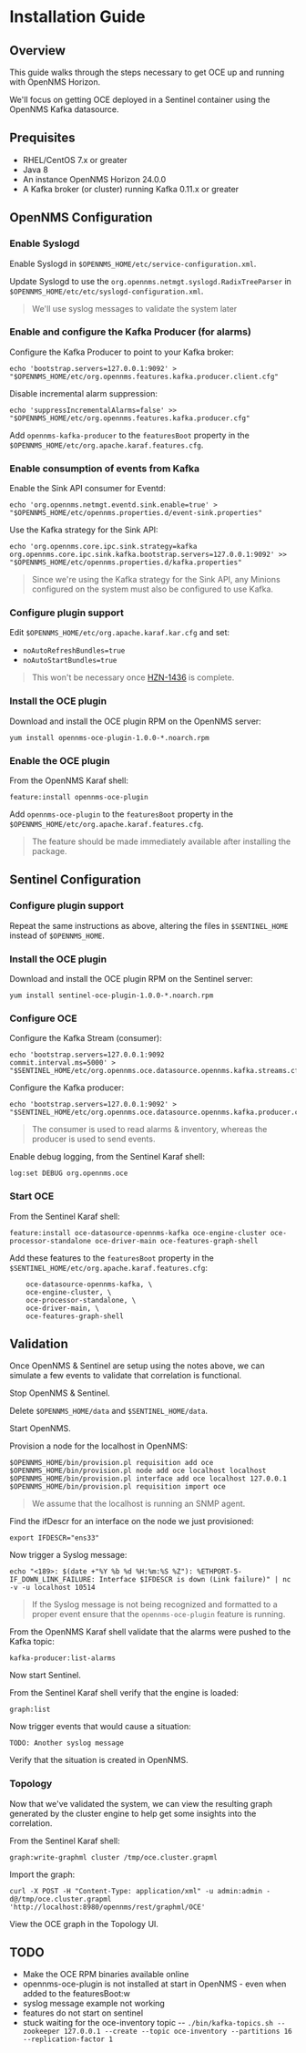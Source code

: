 # Installation Guide

## Overview

This guide walks through the steps necessary to get OCE up and running with OpenNMS Horizon.

We'll focus on getting OCE deployed in a Sentinel container using the OpenNMS Kafka datasource.

## Prequisites

* RHEL/CentOS 7.x or greater
* Java 8
* An instance OpenNMS Horizon 24.0.0
* A Kafka broker (or cluster) running Kafka 0.11.x or greater

## OpenNMS Configuration

### Enable Syslogd

Enable Syslogd in `$OPENNMS_HOME/etc/service-configuration.xml`.

Update Syslogd to use the `org.opennms.netmgt.syslogd.RadixTreeParser` in `$OPENNMS_HOME/etc/etc/syslogd-configuration.xml`.

> We'll use syslog messages to validate the system later

### Enable and configure the Kafka Producer (for alarms)

Configure the Kafka Producer to point to your Kafka broker:
```
echo 'bootstrap.servers=127.0.0.1:9092' > "$OPENNMS_HOME/etc/org.opennms.features.kafka.producer.client.cfg"
```

Disable incremental alarm suppression:
```
echo 'suppressIncrementalAlarms=false' >> "$OPENNMS_HOME/etc/org.opennms.features.kafka.producer.cfg"
```

Add `opennms-kafka-producer` to the `featuresBoot` property in the `$OPENNMS_HOME/etc/org.apache.karaf.features.cfg`.

### Enable consumption of events from Kafka

Enable the Sink API consumer for Eventd:
```
echo 'org.opennms.netmgt.eventd.sink.enable=true' > "$OPENNMS_HOME/etc/opennms.properties.d/event-sink.properties"
```

Use the Kafka strategy for the Sink API:
```
echo 'org.opennms.core.ipc.sink.strategy=kafka
org.opennms.core.ipc.sink.kafka.bootstrap.servers=127.0.0.1:9092' >> "$OPENNMS_HOME/etc/opennms.properties.d/kafka.properties"
```
> Since we're using the Kafka strategy for the Sink API, any Minions configured on the system must also be configured to use Kafka.

### Configure plugin support

Edit `$OPENNMS_HOME/etc/org.apache.karaf.kar.cfg` and set:

* `noAutoRefreshBundles=true`
* `noAutoStartBundles=true`

> This won't be necessary once [HZN-1436](https://issues.opennms.org/browse/HZN-1436) is complete.

### Install the OCE plugin

Download and install the OCE plugin RPM on the OpenNMS server:

```
yum install opennms-oce-plugin-1.0.0-*.noarch.rpm
```

### Enable the OCE plugin

From the OpenNMS Karaf shell:
```
feature:install opennms-oce-plugin
```

Add `opennms-oce-plugin` to the `featuresBoot` property in the `$OPENNMS_HOME/etc/org.apache.karaf.features.cfg`.

> The feature should be made immediately available after installing the package.

## Sentinel Configuration

### Configure plugin support

Repeat the same instructions as above, altering the files in `$SENTINEL_HOME` instead of `$OPENNMS_HOME`.

### Install the OCE plugin

Download and install the OCE plugin RPM on the Sentinel server:
```
yum install sentinel-oce-plugin-1.0.0-*.noarch.rpm
```

### Configure OCE

Configure the Kafka Stream (consumer):
```
echo 'bootstrap.servers=127.0.0.1:9092
commit.interval.ms=5000' > "$SENTINEL_HOME/etc/org.opennms.oce.datasource.opennms.kafka.streams.cfg"
```

Configure the Kafka producer:
```
echo 'bootstrap.servers=127.0.0.1:9092' > "$SENTINEL_HOME/etc/org.opennms.oce.datasource.opennms.kafka.producer.cfg"
```

> The consumer is used to read alarms & inventory, whereas the producer is used to send events. 

Enable debug logging, from the Sentinel Karaf shell:
```
log:set DEBUG org.opennms.oce
```

### Start OCE 

From the Sentinel Karaf shell:
```
feature:install oce-datasource-opennms-kafka oce-engine-cluster oce-processor-standalone oce-driver-main oce-features-graph-shell
```

Add these features to the `featuresBoot` property in the `$SENTINEL_HOME/etc/org.apache.karaf.features.cfg`:
```
    oce-datasource-opennms-kafka, \
    oce-engine-cluster, \
    oce-processor-standalone, \
    oce-driver-main, \
    oce-features-graph-shell
```

## Validation

Once OpenNMS & Sentinel are setup using the notes above, we can simulate a few events to validate that correlation is functional.

Stop OpenNMS & Sentinel.

Delete `$OPENNMS_HOME/data` and `$SENTINEL_HOME/data`.

Start OpenNMS.

Provision a node for the localhost in OpenNMS:
```
$OPENNMS_HOME/bin/provision.pl requisition add oce
$OPENNMS_HOME/bin/provision.pl node add oce localhost localhost
$OPENNMS_HOME/bin/provision.pl interface add oce localhost 127.0.0.1
$OPENNMS_HOME/bin/provision.pl requisition import oce
```

> We assume that the localhost is running an SNMP agent.

Find the ifDescr for an interface on the node we just provisioned:
```
export IFDESCR="ens33"
```

Now trigger a Syslog message:
```
echo "<189>: $(date +"%Y %b %d %H:%m:%S %Z"): %ETHPORT-5-IF_DOWN_LINK_FAILURE: Interface $IFDESCR is down (Link failure)" | nc -v -u localhost 10514
```

> If the Syslog message is not being recognized and formatted to a proper event ensure that the `opennms-oce-plugin` feature is running.

From the OpenNMS Karaf shell validate that the alarms were pushed to the Kafka topic:
```
kafka-producer:list-alarms
```

Now start Sentinel.

From the Sentinel Karaf shell verify that the engine is loaded:
```
graph:list
```

Now trigger events that would cause a situation:
```
TODO: Another syslog message
```

Verify that the situation is created in OpenNMS.


### Topology

Now that we've validated the system, we can view the resulting graph generated by the cluster engine to help get some insights into the correlation.

From the Sentinel Karaf shell:
```
graph:write-graphml cluster /tmp/oce.cluster.grapml
```

Import the graph:
```
curl -X POST -H "Content-Type: application/xml" -u admin:admin -d@/tmp/oce.cluster.grapml 'http://localhost:8980/opennms/rest/graphml/OCE'
```

View the OCE graph in the Topology UI.

## TODO

* Make the OCE RPM binaries available online
* opennms-oce-plugin is not installed at start in OpenNMS - even when added to the featuresBoot:w
* syslog message example not working
* features do not start on sentinel
* stuck waiting for the oce-inventory topic -- `./bin/kafka-topics.sh --zookeeper 127.0.0.1 --create --topic oce-inventory --partitions 16 --replication-factor 1`

